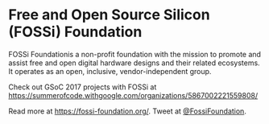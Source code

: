 # Free and Open Source Silicon (FOSSi) Foundation

FOSSi Foundationis a non-profit foundation with the mission to promote and assist free and open digital hardware designs and their related ecosystems. It operates as an open, inclusive, vendor-independent group.

Check out GSoC 2017 projects with FOSSi at <https://summerofcode.withgoogle.com/organizations/5867002221559808/>

Read more at <https://fossi-foundation.org/>. Tweet at [@FossiFoundation](https://twitter.com/FossiFoundation).
